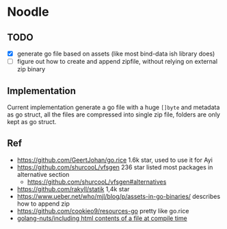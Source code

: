 # Noodle

## TODO

- [x] generate go file based on assets (like most bind-data ish library does)
- [ ] figure out how to create and append zipfile, without relying on external zip binary

## Implementation

Current implementation generate a go file with a huge `[]byte` and metadata as go struct, all the files are compressed
into single zip file, folders are only kept as go struct.

## Ref

- https://github.com/GeertJohan/go.rice 1.6k star, used to use it for Ayi
- https://github.com/shurcooL/vfsgen 236 star listed most packages in alternative section
  - https://github.com/shurcooL/vfsgen#alternatives
- https://github.com/rakyll/statik 1,4k star
- https://www.ueber.net/who/mjl/blog/p/assets-in-go-binaries/ describes how to append zip
- https://github.com/cookieo9/resources-go pretty like go.rice
- [golang-nuts/including html contents of a file at compile time](https://groups.google.com/forum/#!topic/golang-nuts/9QUjmDED96E)